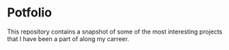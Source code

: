 # Potfolio
 This repository contains a snapshot of some of the most interesting projects that I have been a part of along my carreer.
